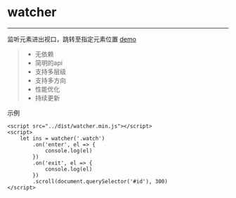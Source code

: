# watcher

------

监听元素进出视口，跳转至指定元素位置 [demo](https://biorz.github.io/watcher/demo/float-nav.html)

> * 无依赖
> * 简明的api
> * 支持多层级
> * 支持多方向
> * 性能优化
> * 持续更新

示例
```
<script src="../dist/watcher.min.js"></script>
<script>
    let ins = watcher('.watch')
        .on('enter', el => {
            console.log(el)
        })
        .on('exit', el => {
            console.log(el)
        })
        .scroll(document.querySelector('#id'), 300)         
</script>
```
